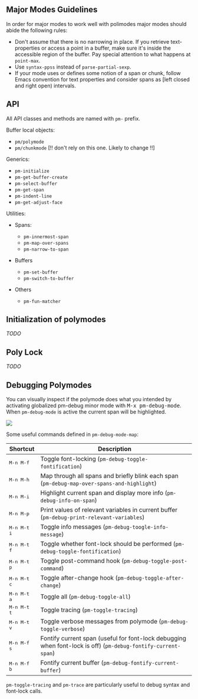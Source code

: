 
## Major Modes Guidelines

In order for major modes to work well with polimodes major modes should abide
the following rules:

  - Don't assume that there is no narrowing in place. If you retrieve
    text-properties or access a point in a buffer, make sure it's inside the
    accessible region of the buffer. Pay special attention to what happens at
    `point-max`.
  - Use `syntax-ppss` instead of `parse-partial-sexp`.
  - If your mode uses or defines some notion of a span or chunk, follow Emacs
    convention for text properties and consider spans as [left closed and right
    open) intervals.

## API

All API classes and methods are named with `pm-` prefix.

Buffer local objects:

   - `pm/polymode`
   - `pm/chunkmode` [!! don't rely on this one. Likely to change !!]

Generics:

   - `pm-initialize` 
   - `pm-get-buffer-create`
   - `pm-select-buffer`
   - `pm-get-span`
   - `pm-indent-line`
   - `pm-get-adjust-face`

Utilities:

  - Spans:
  
    - `pm-innermost-span`
    - `pm-map-over-spans`
    - `pm-narrow-to-span`
   
  - Buffers
  
    - `pm-set-buffer`
    - `pm-switch-to-buffer`

  - Others
  
    - `pm-fun-matcher`

## Initialization of polymodes

<!-- When called, `poly-XXX-mode` (created with `define-polymode`) clones -->
<!-- `pm-poly/XXX` object and calls `pm-initialize` generic on it. The actual -->
<!-- initialization depends on concrete type of the `pm-polymode` object but these -->
<!-- are the common steps: -->

<!--    1. assign the config object into local `pm/polymode` variable -->
<!--    2. clone the `pm-chunkmode` object specified by `:hostmode` slot of -->
<!--    `pm-polymode` -->
<!--    3. initialize hostmode by running the actual function in `:mode` slot of the -->
<!--    hostmode object. -->
<!--    4. store hostmode object into local `pm/chunkmode` variable -->
<!--    5. set local variable `pm/type` to `'host` -->
<!--    6. run `pm-polymode`'s `:init-functions` as normal hooks -->
<!--    7. run `pm--setup-buffer` which is common setup function used internally to -->
<!--       set `font-lock` and a range of other stuff -->
<!--    8. run `poly-XXX-mode-hook`. -->

<!-- Discovery of the spans is done by `pm-select-buffer` generic which is commonly -->
<!-- called first by `jit-lock`. `pm-select-buffer` fist checks if the corresponding -->
<!-- `pm-chunkmode` object (and associated indirect buffer) has been already -->
<!-- created. If so, `pm-select-buffer` simply selects that buffer. Otherwise, it -->
<!-- calls `pm-get-buffer-create` generic which, in turn, creates `pm-chunkmode` -->
<!-- object and the associated indirect buffer. -->

_TODO_

## Poly Lock

_TODO_

## Debugging Polymodes

You can visually inspect if the polymode does what you intended by activating
globalized pm-debug minor mode with <kbd>M-x pm-debug-mode</kbd>. When
`pm-debug-mode` is active the current span will be highlighted.

<img src="../img/debug.png"/>

Some useful commands defined in `pm-debug-mode-map`:

Shortcut | Description
---------|-------------
<kbd>M-n M-f</kbd> | Toggle font-locking (`pm-debug-toggle-fontification`)
<kbd>M-n M-h</kbd> | Map through all spans and briefly blink each span (`pm-debug-map-over-spans-and-highlight`)
<kbd>M-n M-i</kbd> | Highlight current span and display more info (`pm-debug-info-on-span`)
<kbd>M-n M-p</kbd> | Print values of relevant variables in current buffer (`pm-debug-print-relevant-variables`)
<kbd>M-n M-t i</kbd> | Toggle info messages (`pm-debug-toogle-info-message`)
<kbd>M-n M-t f</kbd> | Toggle whether font-lock should be performed (`pm-debug-toggle-fontification`)
<kbd>M-n M-t p</kbd> | Toggle post-command hook (`pm-debug-toggle-post-command`)
<kbd>M-n M-t c</kbd> | Toggle after-change hook (`pm-debug-toggle-after-change`)
<kbd>M-n M-t a</kbd> | Toggle all (`pm-debug-toggle-all`)
<kbd>M-n M-t t</kbd> | Toggle tracing (`pm-toggle-tracing`)
<kbd>M-n M-t v</kbd> | Toggle verbose messages from polymode (`pm-debug-toggle-verbose`)
<kbd>M-n M-f s</kbd> |  Fontify current span (useful for font-lock debugging when font-lock is off) (`pm-debug-fontify-current-span`)
<kbd>M-n M-f b</kbd> |  Fontify current buffer (`pm-debug-fontify-current-buffer`)

`pm-toggle-tracing` and `pm-trace` are particularly useful to debug syntax and font-lock calls.
